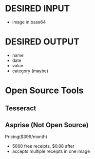 # DESIRED INPUT
-  image in base64

# DESIRED OUTPUT
- name
- date
- value
- category (maybe)

# Open Source Tools
## Tesseract

## Asprise (Not Open Source)
Pricing($399/month)
- 5000 free receipts, $0.08 after
- accepts multiple receipts in one image
